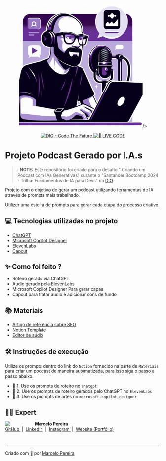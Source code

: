 <p align="center">
<img 
    src="./assets/cover.jpg"
    width="400"
    
/>
</p>

<p align="center">
<a href="https://dio.me/">
    <img 
        src="https://img.shields.io/badge/DIO-Code_The_Future-28DA77?logo=youtube" 
        alt="DIO - Code The Future">
</a>
<a href="https://dio.me/">
<img 
    src="https://img.shields.io/badge/🔴_LIVE_CODE-FF5E72" 
    alt="🔴 LIVE CODE">
</a>
</p>


# Projeto Podcast Gerado por I.A.s


> ℹ️ **NOTE:** Este repositório foi criado para o desafio "
Criando um Podcast com IAs Generativas" durante o "Santander Bootcamp 2024 - Trilha: Fundamentos de IA para Devs" da [DIO](https://dio.me).

Projeto com o objetivo de gerar um podcast utilizando ferramentas de IA através de prompts mais trabalhado.

Utilizer uma esteira de prompts para gerar cada etapa do processo criativo.

## 💻 Tecnologias utilizadas no projeto

- [ChatGPT](https://chat.openai.com/) 
- [Microsoft Copilot Designer](https://www.midjourney.com/app/)
- [ElevenLabs](https://beta.elevenlabs.io/)
- [Capcut](https://www.capcut.com/pt-br/)

## ✨ Como foi feito ?

- Roteiro gerado via ChatGPT
- Audio gerado pela ElevenLabs
- Microsoft Copilot Designer Para gerar capas
- Capcut para tratar aúdio e adicionar sons de fundo

## 📚 Materiais

- [Artigo de referência sobre SEO](https://www.linkedin.com/pulse/como-melhorar-o-seo-do-meu-site-marcelo-pereira)
- [Notion Template](https://helpful-jump-17b.notion.site/PAS-Podcast-AI-Studio-210489e15d7a4a73b743bb159e45d06f?pvs=4)
- [Editor de aúdio](https://www.capcut.com)


## 🛠️ Instruções de execução

Utilize os prompts dentro do link do `Notion` fornecido na parte de `Materiais` para criar um podcast de maneira automatizada, para isso siga o passo a passo abaixo.

- 🤖 1. Use os prompts de roteiro no `chatgpt`
- 🤖 2. Use os prompts de roteiro gerados pelo ChatGPT no  `ElevenLabs`
- 🤖 3. Use os prompts de artes no `microsoft-copilot-designer`

## 👨‍💻 Expert

<p>
    <img 
      align="left" 
      width=80 
      src="https://avatars.githubusercontent.com/u/3664022?v=4"
      style="margin-right: 16px;"
    />
    <strong>Marcelo Pereira</strong>
    <br>
    <a href="https://github.com/marcelopoars" target="_blank">
        GitHub
    </a>
    &nbsp;|&nbsp;
    <a href="https://linkedin.com/in/marcelopoars" target="_blank">LinkedIn</a>
    &nbsp;|&nbsp;
    <a href="https://instagram.com/dicadonerd" target="_blank">
        Instagram
    </a>
    &nbsp;|&nbsp;
    <a href="https://marcelopereira.dev" target="_blank">
        Website (Portfólio)
    </a>
<p>

<br>

---

Criado com 💜 por [Marcelo Pereira](https://github.com/marcelopoars)
